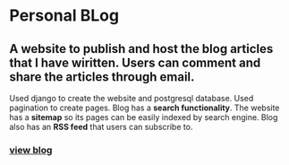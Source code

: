 # Personal BLog
## A website to publish and host the blog articles that I have wiritten. Users can comment and share the articles through email.
Used django to create the website and postgresql database. Used pagination to create pages. Blog has a __search functionality__. The website has a __sitemap__ so its pages can be easily indexed by search engine. Blog also has an __RSS feed__ that users can subscribe to.<br>
### [view blog](https://parth10blog.herokuapp.com/blog)